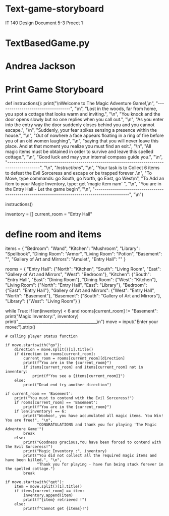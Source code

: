 # Text-game-storyboard
IT 140 Design Document 
5-3 Proect 1 
# TextBasedGame.py
# Andrea Jackson
# Print Game Storyboard
def instructions():
    print("\nWelcome to The Magic Adventure Game!,\n", "-----------------------------------", "\n",
          "Lost in the woods, far from home,  you spot a cottage that looks warm and inviting.", "\n",
          "You knock and the door opens slowly but no one replies when you call out.", "\n",
          "As you enter into the entry way the door suddenly closes behind you and you cannot escape.", "\n",
          "Suddenly, your fear spikes sensing a presence within the house.", "\n",
          "Out of nowhere a face appears floating in a ring of fire before you of an old women laughing", "\n",
          "saying that you will never leave this place. And at that moment you realize you must find an exit.", "\n",
          "All magic items must be obtained in order to survive and leave this spelled cottage.", "\n",
          "Good luck and may your internal compass guide you.", "\n",
          "----------------------------------------------------------------------------------------------", "\n",
          "*Instructions*", "\n",
          "Your task is to Collect 6 items to defeat the Evil Sorceress and escape or be trapped forever .\n",
          "To Move, type commands: go South, go North, go East, go West\n",
          "To Add an item to your Magic Inventory, type: get 'magic item nam' ", "\n",
          "You are in the Entry Hall - Let the game begin", "\n",
          "-----------------------------------------------------------------------------------------------", "\n")


instructions()

inventory = []
current_room = "Entry Hall"
# define room and items
items = {
    "Bedroom": "Wand",
    "Kitchen": "Mushroom",
    "Library": "Spellbook",
    "Dining Room": "Armor",
    "Living Room": "Potion",
    "Basement": "",
    "Gallery of Art and Mirrors": "Amulet",
    "Entry Hall": ""
}

rooms = {
    "Entry Hall": {"North": "Kitchen", "South": "Living Room", "East": "Gallery of Art and Mirrors",
                   "West": "Bedroom"},
    "Kitchen": {"South": "Entry Hall", "East": "Dining Room"},
    "Dining Room": {"West": "Kitchen"},
    "Living Room": {"North": "Entry Hall", "East": "Library"},
    "Bedroom": {"East": "Entry Hall"},
    "Gallery of Art and Mirrors": {"West": "Entry Hall", "North": "Basement"},
    "Basement": {"South": "Gallery of Art and Mirrors"},
    "Library": {"West": "Living Room"}
}

while True:
    if len(inventory) < 6 and rooms[current_room] != "Basement":
        print("Magic Inventory:", inventory)
        print("_______________________________________\n")
    move = input("Enter your move:").strip()

    # calling player status function

    if move.startswith("go"):
        direction = move.split()[1].title()
        if direction in rooms[current_room]:
            current_room = rooms[current_room][direction]
            print(f"You are in the {current_room}")
            if items[current_room] and items[current_room] not in inventory:
                print(f"You see a {items[current_room]}")
        else:
            print("Dead end try another direction")

    if current_room == 'Basement':
        print("You must to contend with the Evil Sorceress!")
        if rooms[current_room] == 'Basement':
            print(f"You are in the {current_room}")
        if len(inventory) == 6:
            print("Woohoo!, you have accumulated all magic items. You Win! You are free!", "\n",
                  "CONGRATULATIONS and thank you for playing 'The Magic Adventure Game'")
            break
        else:
            print("Goodness gracious,You have been forced to contend with the Evil Sorceress!")
            print("Magic Inventory :", inventory)
            print("You did not collect all the required magic items and have been killed.", "\n",
                  "Thank you for playing - have fun being stuck forever in the spelled cottage.")
            break

    if move.startswith("get"):
        item = move.split()[1].title()
        if items[current_room] == item:
            inventory.append(item)
            print(f"{item} retrieved !")
        else:
            print(f"Cannot get {items}!")

